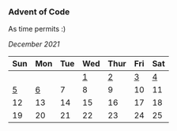 ### Advent of Code

As time permits :)

*December 2021*

| Sun               | Mon               | Tue | Wed               | Thur              | Fri               | Sat               |
|-------------------|-------------------|-----|-------------------|-------------------|-------------------|-------------------|
|                   |                   |     | [1](src/Day02.kt) | [2](src/Day02.kt) | [3](src/Day03.kt) | [4](src/Day04.kt) |
| [5](src/Day05.kt) | [6](src/Day06.kt) | 7   | 8                 | 9                 | 10                | 11                |
| 12                | 13                | 14  | 15                | 16                | 17                | 18                |
| 19                | 20                | 21  | 22                | 23                | 24                | 25                |
